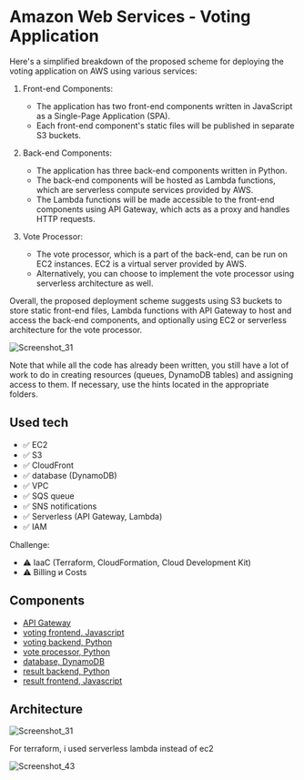 # Amazon Web Services - Voting Application

Here's a simplified breakdown of the proposed scheme for deploying the voting application on AWS using various services:

1. Front-end Components:
   - The application has two front-end components written in JavaScript as a Single-Page Application (SPA).
   - Each front-end component's static files will be published in separate S3 buckets.

2. Back-end Components:
   - The application has three back-end components written in Python.
   - The back-end components will be hosted as Lambda functions, which are serverless compute services provided by AWS.
   - The Lambda functions will be made accessible to the front-end components using API Gateway, which acts as a proxy and handles HTTP requests.

3. Vote Processor:
   - The vote processor, which is a part of the back-end, can be run on EC2 instances. EC2 is a virtual server provided by AWS.
   - Alternatively, you can choose to implement the vote processor using serverless architecture as well.

Overall, the proposed deployment scheme suggests using S3 buckets to store static front-end files, Lambda functions with API Gateway to host and access the back-end components, and optionally using EC2 or serverless architecture for the vote processor.

![Screenshot_31](https://user-images.githubusercontent.com/4441068/212905590-feb78ec6-16ba-428e-99bd-c08d3da777ac.png)


Note that while all the code has already been written, you still have a lot of work to do in creating resources (queues, DynamoDB tables) and assigning access to them. If necessary, use the hints located in the appropriate folders.

## Used tech

* ✅ EC2
* ✅ S3
* ✅ CloudFront
* ✅ database (DynamoDB)
* ✅ VPC
* ✅ SQS queue
* ✅ SNS notifications
* ✅ Serverless (API Gateway, Lambda)
* ✅ IAM

Challenge:
* ⚠️ IaaC (Terraform, CloudFormation, Cloud Development Kit)
* ⚠️ Billing и Costs

## Components

* [API Gateway](./gateway)
* [voting frontend, Javascript](./voting-frontend)
* [voting backend, Python](./voting-backend)
* [vote processor, Python](./vote-processor)
* [database, DynamoDB](./dynamodb)
* [result backend, Python](./result-backend)
* [result frontend, Javascript](./result-frontend)

## Architecture


![Screenshot_31](https://user-images.githubusercontent.com/4441068/212555680-28762471-036b-4beb-af78-6c4e38e2276e.png)




For terraform, i used serverless lambda instead of ec2

![Screenshot_43](https://user-images.githubusercontent.com/4441068/215296208-a9f390c4-9d32-461e-8b46-0450a737b71f.png)

